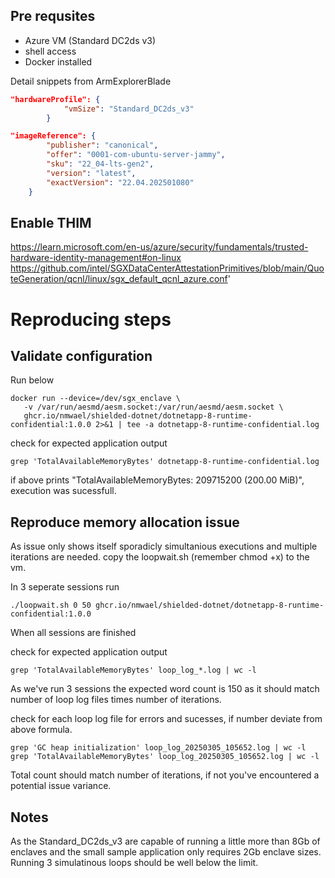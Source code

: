 ## Pre requsites
* Azure VM (Standard DC2ds v3)
* shell access
* Docker installed

Detail snippets from ArmExplorerBlade

```json
"hardwareProfile": {
            "vmSize": "Standard_DC2ds_v3"
        }
```
```json        
"imageReference": {
        "publisher": "canonical",
        "offer": "0001-com-ubuntu-server-jammy",
        "sku": "22_04-lts-gen2",
        "version": "latest",
        "exactVersion": "22.04.202501080"
    }
```



## Enable THIM
https://learn.microsoft.com/en-us/azure/security/fundamentals/trusted-hardware-identity-management#on-linux
https://github.com/intel/SGXDataCenterAttestationPrimitives/blob/main/QuoteGeneration/qcnl/linux/sgx_default_qcnl_azure.conf'



# Reproducing steps

## Validate configuration

Run below
```console
docker run --device=/dev/sgx_enclave \
   -v /var/run/aesmd/aesm.socket:/var/run/aesmd/aesm.socket \
   ghcr.io/nmwael/shielded-dotnet/dotnetapp-8-runtime-confidential:1.0.0 2>&1 | tee -a dotnetapp-8-runtime-confidential.log
```

check for expected application output
```console
grep 'TotalAvailableMemoryBytes' dotnetapp-8-runtime-confidential.log
```
if above prints "TotalAvailableMemoryBytes: 209715200 (200.00 MiB)", execution was sucessfull.

## Reproduce memory allocation issue

As issue only shows itself sporadicly simultanious executions and multiple iterations are needed. copy the loopwait.sh (remember chmod +x) to the vm.

In 3 seperate sessions run
```console
./loopwait.sh 0 50 ghcr.io/nmwael/shielded-dotnet/dotnetapp-8-runtime-confidential:1.0.0
```

When all sessions are finished

check for expected application output
```console
grep 'TotalAvailableMemoryBytes' loop_log_*.log | wc -l
```

As we've run 3 sessions the expected word count is 150 as it should match number of loop log files times number of iterations.

check for each loop log file for errors and sucesses, if number deviate from above formula.

```console
grep 'GC heap initialization' loop_log_20250305_105652.log | wc -l
grep 'TotalAvailableMemoryBytes' loop_log_20250305_105652.log | wc -l
```
Total count should match number of iterations, if not you've encountered a potential issue variance.

## Notes

As the Standard_DC2ds_v3 are capable of running a little more than 8Gb of enclaves and the small sample application only requires 2Gb enclave sizes. Running 3 simulatinous loops should be well below the limit.